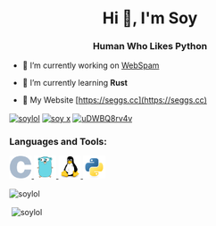 <h1 align="center">Hi 👋, I'm Soy</h1>
<h3 align="center">Human Who Likes Python</h3>

- 🔭 I’m currently working on [WebSpam](https://github.com/Soylol/webspam)

- 🌱 I’m currently learning **Rust**

- 📝 My Website [https://seggs.cc](https://seggs.cc)

<p align="left">
<a href="https://dev.to/soylol" target="blank"><img align="center" src="https://cdn.jsdelivr.net/npm/simple-icons@3.0.1/icons/dev-dot-to.svg" alt="soylol" height="30" width="40" /></a>
<a href="https://www.youtube.com/c/soy x" target="blank"><img align="center" src="https://cdn.jsdelivr.net/npm/simple-icons@3.0.1/icons/youtube.svg" alt="soy x" height="30" width="40" /></a>
<a href="https://discord.gg/uDWBQ8rv4v" target="blank"><img align="center" src="https://cdn.jsdelivr.net/npm/simple-icons@3.0.1/icons/discord.svg" alt="uDWBQ8rv4v" height="30" width="40" /></a>
</p>

<h3 align="left">Languages and Tools:</h3>
<p align="left"> <a href="https://www.cprogramming.com/" target="_blank"> <img src="https://raw.githubusercontent.com/devicons/devicon/master/icons/c/c-original.svg" alt="c" width="40" height="40"/> </a> <a href="https://golang.org" target="_blank"> <img src="https://raw.githubusercontent.com/devicons/devicon/master/icons/go/go-original.svg" alt="go" width="40" height="40"/> </a> <a href="https://www.linux.org/" target="_blank"> <img src="https://raw.githubusercontent.com/devicons/devicon/master/icons/linux/linux-original.svg" alt="linux" width="40" height="40"/> </a> <a href="https://www.python.org" target="_blank"> <img src="https://raw.githubusercontent.com/devicons/devicon/master/icons/python/python-original.svg" alt="python" width="40" height="40"/> </a> </p>

<p><img align="center" src="https://github-readme-stats.vercel.app/api/top-langs?username=soylol&show_icons=true&locale=en&theme=radical" alt="soylol" /></p>

<p>&nbsp;<img align="center" src="https://github-readme-stats.vercel.app/api?username=soylol&show_icons=true&theme=radical" alt="soylol" /></p>
